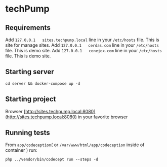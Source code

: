 # techPump

## Requirements

Add `127.0.0.1   sites.techpump.local` line in your `/etc/hosts` file. This is site for manage sites.
Add `127.0.0.1   cerdas.com` line in your `/etc/hosts` file. This is demo site.
Add `127.0.0.1   conejox.com` line in your `/etc/hosts` file. This is demo site.

## Starting server

```shell
cd server && docker-compose up -d
```

## Starting project

Browser [http://sites.techpump.local:8080](http://sites.techpump.local:8080) in your favorite browser

## Running tests

From `app/codeception`( or `/var/www/html/app/codeception` inside of container ) run:

```shell
php ../vendor/bin/codecept run --steps -d
```